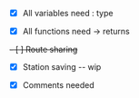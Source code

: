 - [x] All variables need : type

- [x] All functions need -> returns

~~- [ ] Route sharing~~

- [x] Station saving -- wip

- [x] Comments needed